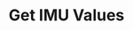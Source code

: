 ---
title: Get IMU Values
excerpt: Get the latest IMU sensor values including acceleration and angular velocity
api:
  file: openapi.json
  operationId: get_imu_values
hidden: false
---